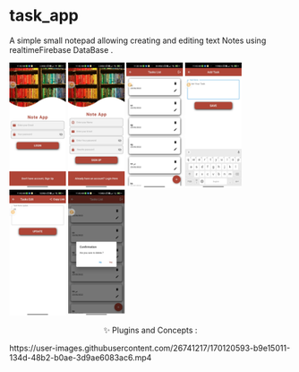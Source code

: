 # task_app
A simple small notepad allowing creating and editing text Notes using realtimeFirebase DataBase .

<img src="screenshots/login.jpeg" width="20%"></img>
<img src="screenshots/sign_up.jpeg" width="20%"></img>
<img src="screenshots/home.jpeg" width="20%"></img>
<img src="screenshots/add.jpeg" width="20%"></img>
<img src="screenshots/edit.jpeg" width="20%"></img>
<img src="screenshots/delete.jpeg" width="20%"></img>

<p align="center">
✨ Plugins and Concepts :

<p>
https://user-images.githubusercontent.com/26741217/170120593-b9e15011-134d-48b2-b0ae-3d9ae6083ac6.mp4
</p>
